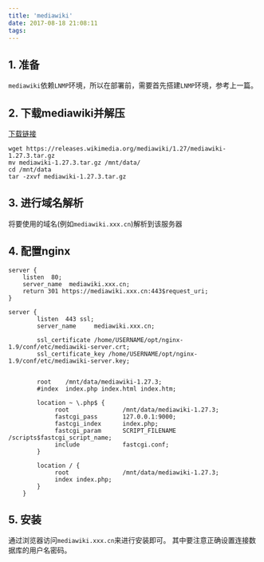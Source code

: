 ```yaml
---
title: 'mediawiki'
date: 2017-08-18 21:08:11
tags:
---
```


## 1. 准备
`mediawiki`依赖`LNMP`环境，所以在部署前，需要首先搭建`LNMP`环境，参考上一篇。

## 2. 下载mediawiki并解压
[下载链接](https://releases.wikimedia.org/mediawiki/1.27/mediawiki-1.27.3.tar.gz)  
```
wget https://releases.wikimedia.org/mediawiki/1.27/mediawiki-1.27.3.tar.gz
mv mediawiki-1.27.3.tar.gz /mnt/data/
cd /mnt/data
tar -zxvf mediawiki-1.27.3.tar.gz
```
## 3. 进行域名解析
将要使用的域名(例如`mediawiki.xxx.cn`)解析到该服务器

## 4. 配置nginx
```
server {
    listen  80;
    server_name  mediawiki.xxx.cn;
    return 301 https://mediawiki.xxx.cn:443$request_uri;
}

server {
        listen  443 ssl;
        server_name     mediawiki.xxx.cn;

        ssl_certificate /home/USERNAME/opt/nginx-1.9/conf/etc/mediawiki-server.crt;
        ssl_certificate_key /home/USERNAME/opt/nginx-1.9/conf/etc/mediawiki-server.key;


        root    /mnt/data/mediawiki-1.27.3;
        #index  index.php index.html index.htm;

        location ~ \.php$ {
             root               /mnt/data/mediawiki-1.27.3;
             fastcgi_pass       127.0.0.1:9000;
             fastcgi_index      index.php;
             fastcgi_param      SCRIPT_FILENAME /scripts$fastcgi_script_name;
             include            fastcgi.conf;
        }

        location / {            
             root               /mnt/data/mediawiki-1.27.3;
             index index.php;
        }
    }
```

## 5. 安装
通过浏览器访问`mediawiki.xxx.cn`来进行安装即可。
其中要注意正确设置连接数据库的用户名密码。